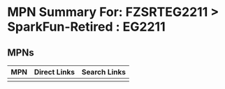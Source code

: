 



# MPN Summary For: FZSRTEG2211 > SparkFun-Retired : EG2211

## MPNs
  

|MPN|Direct Links|Search Links|
| :--- | :--- | :--- |
||||
